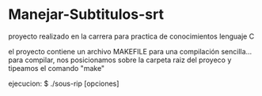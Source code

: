 # Manejar-Subtitulos-srt
proyecto realizado en la carrera para practica de conocimientos lenguaje C

el proyecto contiene un archivo MAKEFILE para una compilación sencilla...
para compilar, nos posicionamos sobre la carpeta raiz del proyeco y tipeamos el comando "make"

ejecucion: $ ./sous-rip [opciones]
